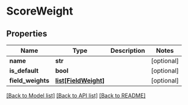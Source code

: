 # ScoreWeight

## Properties
Name | Type | Description | Notes
------------ | ------------- | ------------- | -------------
**name** | **str** |  | [optional] 
**is_default** | **bool** |  | [optional] 
**field_weights** | [**list[FieldWeight]**](FieldWeight.md) |  | [optional] 

[[Back to Model list]](../README.md#documentation-for-models) [[Back to API list]](../README.md#documentation-for-api-endpoints) [[Back to README]](../README.md)


